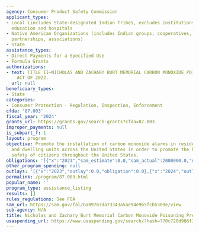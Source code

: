 ```yaml
---
agency: Consumer Product Safety Commission
applicant_types:
- Local (includes State-designated Indian Tribes, excludes institutions of higher
  education and hospitals
- Native American Organizations (includes Indian groups, cooperatives, corporations,
  partnerships, associations)
- State
assistance_types:
- Direct Payments for a Specified Use
- Formula Grants
authorizations:
- text: TITLE II—NICHOLAS AND ZACHARY BURT MEMORIAL CARBON MONOXIDE POISONING PREVENTION
    ACT OF 2022.
  url: null
beneficiary_types:
- State
categories:
- Consumer Protection - Regulation, Inspection, Enforcement
cfda: '87.003'
fiscal_year: '2024'
grants_url: https://grants.gov/search-grants?cfda=87.003
improper_payments: null
is_subpart_f: 1
layout: program
objective: Promote the installation of carbon monoxide alarms in residential homes
  and dwelling units across the United States in order to promote the health and public
  safety of citizens throughout the United States.
obligations: '[{"x":"2023","sam_estimate":0.0,"sam_actual":2000000.0,"usa_spending_actual":0.0},{"x":"2024","sam_estimate":0.0,"sam_actual":2000000.0,"usa_spending_actual":3036061.42},{"x":"2025","sam_estimate":0.0,"sam_actual":2000000.0,"usa_spending_actual":0.0}]'
other_program_spending: null
outlays: '[{"x":"2023","outlay":0.0,"obligation":0.0},{"x":"2024","outlay":205491.58,"obligation":3036061.42},{"x":"2025","outlay":0.0,"obligation":0.0}]'
permalink: /program/87.003.html
popular_name: ''
program_type: assistance_listing
results: []
rules_regulations: See FOA
sam_url: https://sam.gov/fal/ba09763da73343a5ae94e9b5fcb5309e/view
sub-agency: N/A
title: Nicholas and Zachary Burt Memorial Carbon Monoxide Poisoning Prevention Grants
usaspending_url: https://www.usaspending.gov/search/?hash=770c720d986f3c8a4985a64db26a35f7
---
```

